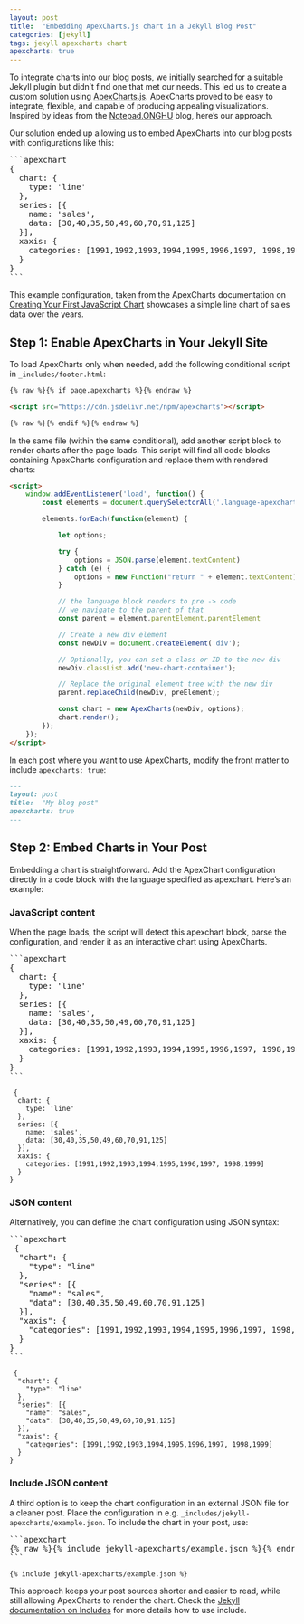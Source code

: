 ```yaml
---
layout: post
title:  "Embedding ApexCharts.js chart in a Jekyll Blog Post"
categories: [jekyll]
tags: jekyll apexcharts chart
apexcharts: true
---
```


To integrate charts into our blog posts, we initially searched for a suitable Jekyll plugin but didn’t find one that met our needs. This led us to create a custom solution using [ApexCharts.js][apexcharts]. ApexCharts proved to be easy to integrate, flexible, and capable of producing appealing visualizations. Inspired by ideas from the [Notepad.ONGHU][notepad.onghu] blog, here’s our approach.

Our solution ended up allowing us to embed ApexCharts into our blog posts with configurations like this:

<pre>
```apexchart
{
  chart: {
    type: 'line'
  },
  series: [{
    name: 'sales',
    data: [30,40,35,50,49,60,70,91,125]
  }],
  xaxis: {
    categories: [1991,1992,1993,1994,1995,1996,1997, 1998,1999]
  }
}
```
</pre>

This example configuration, taken from the ApexCharts documentation on [Creating Your First JavaScript Chart][apexcharts-example] showcases a simple line chart of sales data over the years.

## Step 1: Enable ApexCharts in Your Jekyll Site

To load ApexCharts only when needed, add the following conditional script in `_includes/footer.html`:

```html
{% raw %}{% if page.apexcharts %}{% endraw %}

<script src="https://cdn.jsdelivr.net/npm/apexcharts"></script>

{% raw %}{% endif %}{% endraw %}
```

In the same file (within the same conditional), add another script block to render charts after the page loads. This script will find all code blocks containing ApexCharts configuration and replace them with rendered charts:

```html
<script>
    window.addEventListener('load', function() {
        const elements = document.querySelectorAll('.language-apexchart');

        elements.forEach(function(element) {

            let options;

            try {
                options = JSON.parse(element.textContent)
            } catch (e) {
                options = new Function("return " + element.textContent)()
            }

            // the language block renders to pre -> code
            // we navigate to the parent of that
            const parent = element.parentElement.parentElement

            // Create a new div element
            const newDiv = document.createElement('div');

            // Optionally, you can set a class or ID to the new div
            newDiv.classList.add('new-chart-container');

            // Replace the original element tree with the new div
            parent.replaceChild(newDiv, preElement);

            const chart = new ApexCharts(newDiv, options);
            chart.render();
        });
    });
</script>
```

In each post where you want to use ApexCharts, modify the front matter to include `apexcharts: true`:

```markdown
---
layout: post
title:  "My blog post"
apexcharts: true
---
```

## Step 2: Embed Charts in Your Post

Embedding a chart is straightforward. Add the ApexChart configuration directly in a code block with the language specified as apexchart. Here’s an example:

### JavaScript content

When the page loads, the script will detect this apexchart block, parse the configuration, and render it as an interactive chart using ApexCharts.

<pre>
```apexchart
{
  chart: {
    type: 'line'
  },
  series: [{
    name: 'sales',
    data: [30,40,35,50,49,60,70,91,125]
  }],
  xaxis: {
    categories: [1991,1992,1993,1994,1995,1996,1997, 1998,1999]
  }
}
```
</pre>

```apexchart
 {
  chart: {
    type: 'line'
  },
  series: [{
    name: 'sales',
    data: [30,40,35,50,49,60,70,91,125]
  }],
  xaxis: {
    categories: [1991,1992,1993,1994,1995,1996,1997, 1998,1999]
  }
}
```

### JSON content

Alternatively, you can define the chart configuration using JSON syntax:

<pre>
```apexchart
 {
  "chart": {
    "type": "line"
  },
  "series": [{
    "name": "sales",
    "data": [30,40,35,50,49,60,70,91,125]
  }],
  "xaxis": {
    "categories": [1991,1992,1993,1994,1995,1996,1997, 1998,1999]
  }
}
```
</pre>

```apexchart
 {
  "chart": {
    "type": "line"
  },
  "series": [{
    "name": "sales",
    "data": [30,40,35,50,49,60,70,91,125]
  }],
  "xaxis": {
    "categories": [1991,1992,1993,1994,1995,1996,1997, 1998,1999]
  }
}
```

### Include JSON content

A third option is to keep the chart configuration in an external JSON file for a cleaner post. Place the configuration in e.g. `_includes/jekyll-apexcharts/example.json`. To include the chart in your post, use:

<pre>
```apexchart
{% raw %}{% include jekyll-apexcharts/example.json %}{% endraw %}
```
</pre>

```apexchart
{% include jekyll-apexcharts/example.json %}
```

This approach keeps your post sources shorter and easier to read, while still allowing ApexCharts to render the chart. Check the [Jekyll documentation on Includes][jekyll-include] for more details how to use include.

[jekyll-include]: https://jekyllrb.com/docs/includes/
[jekyll-tags]: https://jekyllrb.com/docs/plugins/tags/
[apexcharts]: https://apexcharts.com/
[apexcharts-example]: https://apexcharts.com/docs/creating-first-javascript-chart/
[notepad.onghu]: https://notepad.onghu.com/2023/using-mermaid-in-a-textile-post-jekyll/